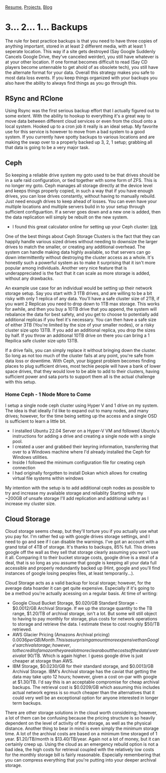 [Resume](../resume_page.md), [Projects](../projects.md), [Blog](../blog.md)

# 3... 2... 1... Backups
The rule for best practice backups is that you need to have three copies of anything important, stored in at least 2 different media, with at least 1 seperate location. This way if a site gets destroyed (Say Google Suddenly Cancels Google Drive, they've canceled weirder), you still have whatever is at your other location. If one format becomes difficult to read (Say CD players become untennable to get ahold of as obsolete tech), you still have the alternate format for your data. Overall this strategy makes you safe to most data loss events. If you keep things organized with your backups you also have the ability to always find things as you go through this. 

## RSync and RClone
Using Rsync was the first serious backup effort that I actually figured out to some extent. With the ability to hookup to everything it's a great way to move data between different cloud services or even from the cloud onto a local system. Hooked up to a cron job it really is an ideal setup. My favorite use for this service is however to move from a bad system to a good system. If you currently have spotty backups to various locations and are making the swap over to a properly backed up 3, 2, 1 setup; grabbing all that data is going to be a very major task.

## Ceph 
So keeping a reliable drive system my goto used to be that drives should be in a safe raid configuration, or tied together with some form of ZFS. This is no longer my goto. Ceph manages all storage directly at the device level and keeps things properly copied, in such a way that if you have enough drives, you can lose drives constantly, without having to manually rebuild. Just need enough drives to keep ahead of losses. You can even have your multiple locations and multiple servers build in to your setup through sufficient configuartion. If a server goes down and a new one is added, then the data replication will simply be rebuilt on the new system.

- I found this great calculator online for setting up your Ceph cluster: [link](https://florian.ca/ceph-calculator/)

One of the best things about Ceph Storage Clusters is the fact that they can happily handle various sized drives without needing to downsize the larger drives to match the smaller, or creating any additional overhead. The system can handle making data highly available, so that servers can go down intermittently without destroying the cluster access as a whole. It's honestly such a powerful system as to make it surprising that it isn't more popular among individuals. Another very nice feature that is underappreciated is the fact that it can scale as more storage is added, without any drawbacks. 

An example use case for an individual would be setting up their network storage setup. Say you start with 3 1TB drives, and are willing to be a bit risky with only 1 replica of any data. You'll have a safe cluster size of 2TB, if you want 2 Replicas you need to drop down to 1TB max storage. This works for awhile, and then you buy a 10TB drive that you append, the system will rebalance the data for best safety, and you get to choose to potentially add additional replicas if you feel it's necessary. You can then have a safe size of either 3TB (You're limited by the size of your smaller nodes), or a risky cluster size upto 13TB. If you add an additional replica, you drop the sizes by half. If you throw an additional 10TB drive on there you can bring a 1 Repilica safe cluster size upto 13TB. 

If a drive fails, you can simply replace it without bringing down the cluster. So long as not too much of the cluster fails at any point, you're safe from data loss or downtime. With Ceph, your biggest problem becomes finding places to plug sufficient drives, most techie people will have a bank of lower space drives, that they would love to be able to add to their clusters, having sufficient power and sata ports to support them all is the actual challenge with this setup. 

### Home Ceph - 1 Node More to Come
I setup a single node ceph cluster using Hyper V and 1 drive on my system. The idea is that ideally I'd like to expand out to many nodes, and many drives; however, for the time being setting up the access and a single OSD is sufficient to learn a little bit.

- I installed Ubuntu 22.04 Server on a Hyper-V VM and followed Ubuntu's instructions for adding a drive and creating a single node with a single pool. 
- I created a user and grabbed their keyring information, transferring that over to a Windows machine where I'd already installed the Ceph for Windows utilities.
- Inside I followed the minimum configuration file for creating ceph connection
- I had originally forgotten to install Dokan which allows for creating virtual file systems within windows

My intention with the setup is to add additional ceph nodes as possible to try and increase my available storage and reliablity Starting with my ~200GB of unsafe storage I'll add replication and additional safety as I increase my cluster size.

## Cloud Storage
Cloud storage seems cheap, but they'll torture you if you actually use what you pay for. I'm rather fed up with google drives storage settings, and I need to go and see if I can disable the warnings. I've got an account with a grand total of 4TB of storage. It's thanks to backups, 85% full. This drives google off the wall as they sell that storage clearly assuming you won't use it all. Comparing it to their bucket storage costs, google drive is a steal of a deal, that is so long as you assume that google is keeping all your data full accessible and properly redundantly backed up (Hint, google and you'll find instances of google losing peoples files, at least temporarily...). 

Cloud Storage acts as a valid backup for local storage; however, for the average data hoarder it can get quite expensive. Especially if it's going to be a method you're actually acessing on a regular basis.
At time of writing:
- Google Cloud Bucket Storage, $0.020/GB Standard Storage - $0.0012/GB Archival Storage. If we up the storage quantity to the TB range, $1.20/TB of archival storage, isn't a lot. But some will still object to having to pay monthly for storage, plus costs for network operations to storage and retrieve the data. I estimate these to cost roughly $50/TB retrieved.
- AWS Glacier Pricing (Amazons Archival pricing) $0.0036 per GB / Month. This is a surprising amount more expensive than Google's archival storage; however, to the credit of amazon they are a lot more clear about the costs of the data's retreival at ~$90/TB. Which is again higher. I guess google drive is just cheaper at storage than AWS. 
- IBM Storage, $0.0230/GB for their standard storage, and $0.0013/GB Archival Storage. IBM's Archival storage has the caviat that getting the data may take upto 12 hours; however, given a cost on-par with google at $1.30/TB. I'd say this is an acceptable compromise for cheap archival backups. The retrieval cost is $0.0209/GB which assuming this includes actual network egress is so much cheaper than the alternatives that it could very well be an exceptional option for anyone interested in longer term backups. 

There are other storage solutions in the cloud worth consideirng; however, a lot of them can be confusing because the pricing structure is so heavily dependent on the level of activity of the storage, as well as the physical distance. Another thing to bear in mind is even simply the minimum storage time. A lot of the archival costs are based on a minimum time storaged of 1 year. $1.20/TB/month is $13.40/TB/year. Again not a lot of money, but it can certainly creep up. Using the cloud as an emergency rebuild option is not a bad idea, the high costs for retrieval coupled with the relatively low costs for the monthly storage bill is fairly reasonable. Especially remembering that you can compress everything that you're putting into your deeper archival storage.
